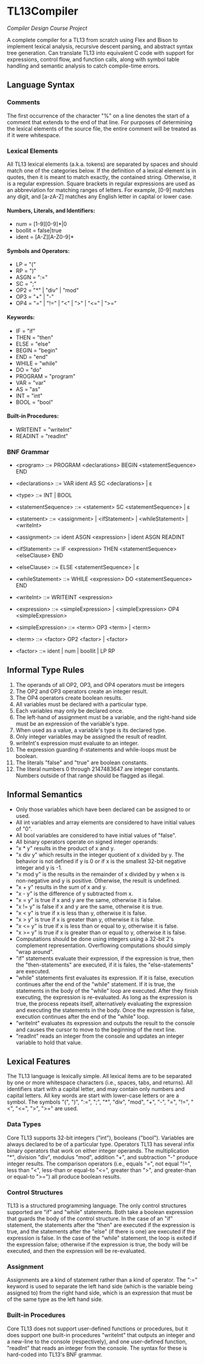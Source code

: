 # TL13Compiler
*Compiler Design Course Project*

A complete compiler for a TL13 from scratch using Flex and Bison to implement lexical analysis, recursive descent parsing, and abstract syntax tree generation.
Can translate TL13 into equivalent C code with support for expressions, control flow, and function calls, along with symbol table handling and semantic analysis to catch compile-time errors.

## Language Syntax
### Comments
The first occurrence of the character "%" on a line denotes the start of a comment that extends to the end of that line. For purposes of determining the lexical elements of the source file, the entire comment will be treated as if it were whitespace.

### Lexical Elements
All TL13 lexical elements (a.k.a. tokens) are separated by spaces and should match one of the categories below.
If the definition of a lexical element is in quotes, then it is meant to match exactly, the contained string. Otherwise, it is a regular expression. Square brackets in regular expressions are used as an abbreviation for matching ranges of letters. For example, [0-9] matches any digit, and [a-zA-Z] matches any English letter in capital or lower case.

#### Numbers, Literals, and Identifiers:
-	num = [1-9][0-9]*|0
-	boollit = false|true
-	ident = [A-Z][A-Z0-9]*
#### Symbols and Operators:
-	LP = "("
-	RP = ")"
-	ASGN = ":="
-	SC = ";"
-	OP2 = "*" | "div" | "mod"
-	OP3 = "+" | "-"
-	OP4 = "=" | "!=" | "<" | ">" | "<=" | ">="
#### Keywords:
-	IF = "if"
-	THEN = "then"
-	ELSE = "else"
-	BEGIN = "begin"
-	END = "end"
-	WHILE = "while"
-	DO = "do"
-	PROGRAM = "program"
-	VAR = "var"
-	AS = "as"
-	INT = "int"
-	BOOL = "bool"
#### Built-in Procedures:
-	WRITEINT = "writeInt"
-	READINT = "readInt"

### BNF Grammar
- \<program> ::= PROGRAM \<declarations> BEGIN \<statementSequence> END

- \<declarations> ::= VAR ident AS <type> SC \<declarations>
               | ε

- \<type> ::= INT | BOOL

- \<statementSequence> ::= \<statement> SC \<statementSequence>
                    | ε

- \<statement> ::= \<assignment>
            | \<ifStatement>
            | \<whileStatement>
            | \<writeInt>

- \<assignment> ::= ident ASGN \<expression>
             | ident ASGN READINT

- \<ifStatement> ::= IF \<expression> THEN \<statementSequence> \<elseClause> END

- \<elseClause> ::= ELSE \<statementSequence>
             | ε

- \<whileStatement> ::= WHILE \<expression> DO \<statementSequence> END

- \<writeInt> ::= WRITEINT \<expression>

- \<expression> ::= \<simpleExpression>
             | \<simpleExpression> OP4 \<simpleExpression>

- \<simpleExpression> ::= \<term> OP3 \<term>
                   | \<term>

- \<term> ::= \<factor> OP2 \<factor>
       | \<factor>

- \<factor> ::= ident
         | num
         | boollit
         | LP <expression> RP

## Informal Type Rules
1.	The operands of all OP2, OP3, and OP4 operators must be integers
2.	The OP2 and OP3 operators create an integer result.
3.	The OP4 operators create boolean results.
4.	All variables must be declared with a particular type.
5.	Each variables may only be declared once.
6.	The left-hand of assignment must be a variable, and the right-hand side must be an expression of the variable's type.
7.	When used as a value, a variable's type is its declared type.
8.	Only integer variables may be assigned the result of readInt.
9.	writeInt's expression must evaluate to an integer.
10.	The expression guarding if-statements and while-loops must be boolean.
11.	The literals "false" and "true" are boolean constants.
12.	The literal numbers 0 through 2147483647 are integer constants. Numbers outside of that range should be flagged as illegal.

## Informal Semantics
-	Only those variables which have been declared can be assigned to or used.
-	All int variables and array elements are considered to have initial values of "0".
-	All bool variables are considered to have initial values of "false".
-	All binary operators operate on signed integer operands:
-	"x * y" results in the product of x and y.
-	"x div y" which results in the integer quotient of x divided by y. The behavior is not defined if y is 0 or if x is the smallest 32-bit negative integer and y is -1.
-	"x mod y" is the results in the remainder of x divided by y when x is non-negative and y is positive. Otherwise, the result is undefined.
-	"x + y" results in the sum of x and y.
-	"x - y" is the difference of y subtracted from x.
-	"x = y" is true if x and y are the same, otherwise it is false.
-	"x != y" is false if x and y are the same, otherwise it is true.
-	"x < y" is true if x is less than y, otherwise it is false.
-	"x > y" is true if x is greater than y, otherwise it is false.
-	"x <= y" is true if x is less than or equal to y, otherwise it is false.
-	"x >= y" is true if x is greater than or equal to y, otherwise it is false.
-	Computations should be done using integers using a 32-bit 2's complement representation. Overflowing computations should simply "wrap around".
-	"if" statements evaluate their expression, if the expression is true, then the "then-statements" are executed, if it is fales, the "else-statements" are executed.
-	"while" statements first evaluates its expression. If it is false, execution continues after the end of the "while" statement. If it is true, the statements in the body of the "while" loop are executed. After they finish executing, the expression is re-evaluated. As long as the expression is true, the process repeats itself, alternatively evaluating the expression and executing the statements in the body. Once the expression is false, execution continues after the end of the "while" loop.
-	"writeInt" evaluates its expression and outputs the result to the console and causes the cursor to move to the beginning of the next line.
-	"readInt" reads an integer from the console and updates an integer variable to hold that value.

## Lexical Features
The TL13 language is lexically simple. All lexical items are to be separated by one or more whitespace characters (i.e., spaces, tabs, and returns). All identifiers start with a capital letter, and may contain only numbers and capital letters. All key words are start with lower-case letters or are a symbol. The symbols "(", ")", ":=", ";", "*", "div", "mod", "+", "-", "=", "!=", "<", "<=", ">", ">=" are used.
### Data Types
Core TL13 supports 32-bit integers ("int"), booleans ("bool"). Variables are always declared to be of a particular type.
Operators
TL13 has several infix binary operators that work on either integer operands. The multiplication "*", division "div", modulus "mod", addition "+", and subtraction "-" produce integer results. The comparison operators (i.e., equals "=", not equal "!=", less than "<", less-than or equal-to "<=", greater than ">", and greater-than or equal-to ">=") all produce boolean results.
### Control Structures
TL13 is a structured programming language. The only control structures supported are "if" and "while" statements. Both take a boolean expression that guards the body of the control structure. In the case of an "if" statement, the statements after the "then" are executed if the expression is true, and the statements after the "else" (if there is one) are executed if the expression is false. In the case of the "while" statement, the loop is exited if the expression false; otherwise if the expression is true, the body will be executed, and then the expression will be re-evaluated.
### Assignment
Assignments are a kind of statement rather than a kind of operator. The ":=" keyword is used to separate the left hand side (which is the variable being assigned to) from the right hand side, which is an expression that must be of the same type as the left hand side.
### Built-in Procedures
Core TL13 does not support user-defined functions or procedures, but it does support one built-in procedures "writeInt" that outputs an integer and a new-line to the console (respectively), and one user-defined function, "readInt" that reads an integer from the console. The syntax for these is hard-coded into TL13's BNF grammar.

